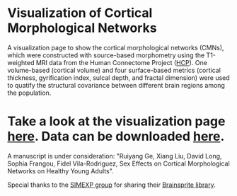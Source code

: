 # Visualization of Cortical Morphological Networks
A visualization page to show the cortical morphological networks (CMNs), which were constructed with source-based morphometry using the T1-weighted MRI data from the Human Connectome Project ([HCP](http://www.humanconnectomeproject.org/)). One volume-based (cortical volume) and four surface-based metrics (cortical thickness, gyrification index, sulcal depth, and fractal dimension) were used to quatify the structural covariance between different brain regions among the population. 

# Take a look at the visualization page [here](http://ruiyangge.github.io/CMN_visualization/). Data can be downloaded [here](https://www.nitrc.org/projects/sbn_2020).

A manuscript is under consideration: "Ruiyang Ge, Xiang Liu, David Long, Sophia Frangou, Fidel Vila-Rodriguez, Sex Effects on Cortical Morphological Networks on Healthy Young Adults".

Special thanks to the [SIMEXP group](https://simexp.github.io/lab-website/) for sharing their [Brainsprite library](https://brainsprite.github.io/index.html).
